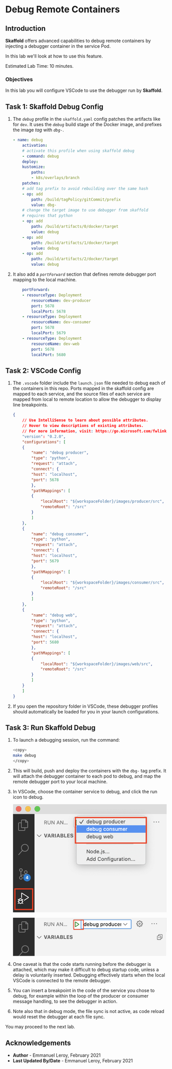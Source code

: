# Debug Remote Containers

## Introduction

**Skaffold** offers advanced capabilities to debug remote containers by injecting a debugger container in the service Pod.

In this lab we'll look at how to use this feature.

Estimated Lab Time: 10 minutes.

### Objectives

In this lab you will configure VSCode to use the debugger run by **Skaffold**.

## Task 1: Skaffold Debug Config

1. The *`debug`* profile in the `skaffold.yaml` config patches the artifacts like for `dev`. It uses the *`debug`* build stage of the Docker image, and prefixes the image *tag* with *`dbg-`*.

    ```yaml
    - name: debug
        activation:
        # activate this profile when using skaffold debug
        - command: debug
        deploy:
        kustomize:
            paths:
            - k8s/overlays/branch
        patches:
        # add tag prefix to avoid rebuilding over the same hash
        - op: add
            path: /build/tagPolicy/gitCommit/prefix
            value: dbg-
        # change the target image to use debugger from skaffold 
        # requires that python
        - op: add
            path: /build/artifacts/0/docker/target
            value: debug
        - op: add
            path: /build/artifacts/1/docker/target
            value: debug
        - op: add
            path: /build/artifacts/2/docker/target
            value: debug
    ```

2. It also add a *`portForward`* section that defines remote debugger port mapping to the local machine.

    ```yaml
        portForward:
        - resourceType: Deployment
            resourceName: dev-producer
            port: 5678
            localPort: 5678
        - resourceType: Deployment
            resourceName: dev-consumer
            port: 5678
            localPort: 5679
        - resourceType: Deployment
            resourceName: dev-web
            port: 5678
            localPort: 5680
    ```

## Task 2: VSCode Config

1. The `.vscode` folder include the `launch.json` file needed to debug each of the containers in this repo. Ports mapped in the skaffold config are mapped to each service, and the source files of each service are mapped from local to remote location to allow the debugger to display line breakpoints.

    ```json
    {
        // Use IntelliSense to learn about possible attributes.
        // Hover to view descriptions of existing attributes.
        // For more information, visit: https://go.microsoft.com/fwlink/?linkid=830387
        "version": "0.2.0",
        "configurations": [
        {
            "name": "debug producer",
            "type": "python",
            "request": "attach",
            "connect": {
            "host": "localhost",
            "port": 5678
            },
            "pathMappings": [
            {
                "localRoot": "${workspaceFolder}/images/producer/src",
                "remoteRoot": "/src"
            }
            ]
        },
        {
            "name": "debug consumer",
            "type": "python",
            "request": "attach",
            "connect": {
            "host": "localhost",
            "port": 5679
            },
            "pathMappings": [
            {
                "localRoot": "${workspaceFolder}/images/consumer/src",
                "remoteRoot": "/src"
            }
            ]
        },
        {
            "name": "debug web",
            "type": "python",
            "request": "attach",
            "connect": {
            "host": "localhost",
            "port": 5680
            },
            "pathMappings": [
            {
                "localRoot": "${workspaceFolder}/images/web/src",
                "remoteRoot": "/src"
            }
            ]
        }
        ]
    }
    ```

2. If you open the repository folder in VSCode, these debugger profiles should automatically be loaded for you in your launch configurations.

## Task 3: Run Skaffold Debug

1. To launch a debugging session, run the command:

    ```bash
    <copy>
    make debug
    </copy>
    ```

2. This will build, push and deploy the containers with the `dbg-` tag prefix. It will attach the debugger container to each pod to debug, and map the remote debugger port to your local machine.

3. In VSCode, choose the container service to debug, and click the run icon to debug.

    ![](./images/vscode-debug.png)

    ![](./images/vscode-debug2.png)

4. One caveat is that the code starts running before the debugger is attached, which may make it difficult to debug startup code, unless a delay is voluntarily inserted. Debugging effectively starts when the local VSCode is connected to the remote debugger.

5. You can insert a breakpoint in the code of the service you chose to debug, for example within the loop of the producer or consumer message handling, to see the debugger in action.

6. Note also that in debug mode, the file sync is not active, as code reload would reset the debugger at each file sync.


You may proceed to the next lab.

## Acknowledgements

 - **Author** - Emmanuel Leroy, February 2021
 - **Last Updated By/Date** - Emmanuel Leroy, February 2021
